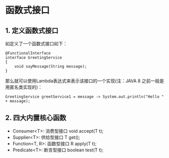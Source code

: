 # 函数式接口

## 1. 定义函数式接口

如定义了一个函数式接口如下：

```
@FunctionalInterface
interface GreetingService 
{
    void sayMessage(String message);
}
```

那么就可以使用Lambda表达式来表示该接口的一个实现(注：JAVA 8 之前一般是用匿名类实现的)：

```
GreetingService greetService1 = message -> System.out.println("Hello " + message);
```

## 2. 四大内置核心函数

+ Consumer\<T>: 消费型接口 void accept(T t);
+ Supplier\<T>: 供给型接口 T get();
+ Function<T, R>: 函数型接口 R apply(T t);
+ Predicate\<T>: 断言型接口 boolean test(T t);